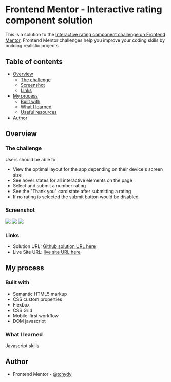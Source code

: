 # Frontend Mentor - Interactive rating component solution

This is a solution to the [Interactive rating component challenge on Frontend Mentor](https://www.frontendmentor.io/challenges/interactive-rating-component-koxpeBUmI). Frontend Mentor challenges help you improve your coding skills by building realistic projects. 

## Table of contents

- [Overview](#overview)
  - [The challenge](#the-challenge)
  - [Screenshot](#screenshot)
  - [Links](#links)
- [My process](#my-process)
  - [Built with](#built-with)
  - [What I learned](#what-i-learned)
  - [Useful resources](#useful-resources)
- [Author](#author)



## Overview

### The challenge

Users should be able to:

- View the optimal layout for the app depending on their device's screen size
- See hover states for all interactive elements on the page
- Select and submit a number rating
- See the "Thank you" card state after submitting a rating
- If no rating is selected the submit button would be disabled

### Screenshot

![](./screenshot-desktop.png)
![](./screenshot-mobile.png)
![](./screenshot-mobile1.png)




### Links

- Solution URL: [Github solution URL here](https://github.com/Marshalldt1/rating-project)
- Live Site URL: [ live site URL here](marshalldt1.github.io/rating-project/)

## My process

### Built with

- Semantic HTML5 markup
- CSS custom properties
- Flexbox
- CSS Grid
- Mobile-first workflow
- DOM javascript

### What I learned

Javascript skills

## Author

- Frontend Mentor - [@tchydy](https://www.frontendmentor.io/profile/Marshalldt1)



